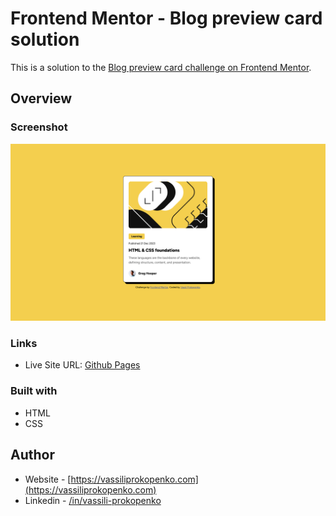 # Frontend Mentor - Blog preview card solution

This is a solution to the [Blog preview card challenge on Frontend Mentor](https://www.frontendmentor.io/challenges/blog-preview-card-ckPaj01IcS).

## Overview

### Screenshot

![](./screenshot.jpg)

### Links

- Live Site URL: [Github Pages]()

### Built with

- HTML
- CSS

## Author

- Website - [https://vassiliprokopenko.com](https://vassiliprokopenko.com)
- Linkedin - [/in/vassili-prokopenko](https://www.linkedin.com/in/vassili-prokopenko/)
